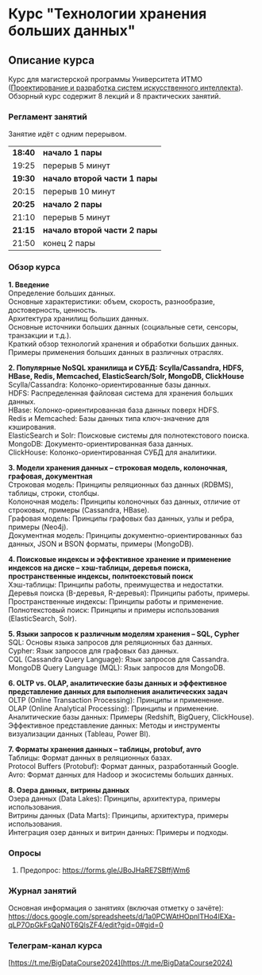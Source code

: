 # Курс "Технологии хранения больших данных"
            
## Описание курса
Курс для магистерской программы Университета ИТМО ([Проектирование и разработка систем искусственного интеллекта](https://abit.itmo.ru/program/master/ai_systems)).
Обзорный курс содержит 8 лекций и 8 практических занятий.      


### Регламент занятий
Занятие идёт с одним перерывом.    
  
|||
|---|---|
|**18:40**|**начало 1 пары**|      
|19:25|перерыв 5 минут| 
|**19:30**|**начало второй части 1 пары**|      
|20:15|перерыв 10 минут|       
|**20:25**|**начало 2 пары**|       
|21:10|перерыв 5 минут|       
|**21:15**|**начало второй части 2 пары**|     
|21:50|конец 2 пары|   
           

### Обзор курса


**1. Введение**      
Определение больших данных.     
Основные характеристики: объем, скорость, разнообразие, достоверность, ценность.     
Архитектура хранилищ больших данных.      
Основные источники больших данных (социальные сети, сенсоры, транзакции и т.д.).    
Краткий обзор технологий хранения и обработки больших данных.    
Примеры применения больших данных в различных отраслях.    

**2. Популярные NoSQL хранилища и СУБД: Scylla/Cassandra, HDFS, HBase, Redis, Memcached, ElasticSearch/Solr, MongoDB, ClickHouse**     
Scylla/Cassandra: Колонко-ориентированные базы данных.    
HDFS: Распределенная файловая система для хранения больших данных.    
HBase: Колонко-ориентированная база данных поверх HDFS.     
Redis и Memcached: Базы данных типа ключ-значение для кэширования.     
ElasticSearch и Solr: Поисковые системы для полнотекстового поиска.     
MongoDB: Документо-ориентированная база данных.     
ClickHouse: Колонко-ориентированная СУБД для аналитики.  
       
**3. Модели хранения данных – строковая модель, колоночная, графовая, документная**     
Строковая модель: Принципы реляционных баз данных (RDBMS), таблицы, строки, столбцы.    
Колоночная модель: Принципы колоночных баз данных, отличие от строковых, примеры (Cassandra, HBase).    
Графовая модель: Принципы графовых баз данных, узлы и ребра, примеры (Neo4j).    
Документная модель: Принципы документно-ориентированных баз данных, JSON и BSON форматы, примеры (MongoDB).     

**4. Поисковые индексы и эффективное хранение и применение индексов на диске – хэш-таблицы, деревья поиска, пространственные индексы, полнтоекстовый поиск**             
Хэш-таблицы: Принципы работы, преимущества и недостатки.    
Деревья поиска (B-деревья, R-деревья): Принципы работы, примеры.    
Пространственные индексы: Принципы работы и применение.    
Полнотекстовый поиск: Принципы и примеры использования (ElasticSearch, Solr). 

**5. Языки запросов к различным моделям хранения – SQL, Cypher**      
SQL: Основы языка запросов для реляционных баз данных.    
Cypher: Язык запросов для графовых баз данных.    
CQL (Cassandra Query Language): Язык запросов для Cassandra.    
MongoDB Query Language (MQL): Язык запросов для MongoDB.       

**6. OLTP vs. OLAP, аналитические базы данных и эффективное представление данных для выполнения аналитических задач**    
OLTP (Online Transaction Processing): Принципы и применение.    
OLAP (Online Analytical Processing): Принципы и применение.    
Аналитические базы данных: Примеры (Redshift, BigQuery, ClickHouse).    
Эффективное представление данных: Методы и инструменты визуализации данных (Tableau, Power BI).             

**7. Форматы хранения данных – таблицы, protobuf, avro**     
Таблицы: Формат данных в реляционных базах.    
Protocol Buffers (Protobuf): Формат данных, разработанный Google.    
Avro: Формат данных для Hadoop и экосистемы больших данных.    

**8. Озера данных, витрины данных**           
Озера данных (Data Lakes): Принципы, архитектура, примеры использования.    
Витрины данных (Data Marts): Принципы, архитектура, примеры использования.    
Интеграция озер данных и витрин данных: Примеры и подходы.            

### Опросы 
1. Предопрос: https://forms.gle/JBoJHaRE7SBffjWm6     


### Журнал занятий      
Основная информация о занятиях (включая отметку о зачёте): 
https://docs.google.com/spreadsheets/d/1a0PCWAtHOpnlTHo4IEXa-qLP7OpGkFsQaN0T6QlsZF4/edit?gid=0#gid=0     

### Телеграм-канал курса
[https://t.me/BigDataCourse2024](https://t.me/BigDataCourse2024)     



